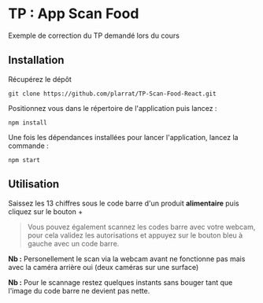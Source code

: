 # TP : App Scan Food 

Exemple de correction du TP demandé lors du cours

## Installation

Récupérez le dépôt

`git clone https://github.com/plarrat/TP-Scan-Food-React.git`

Positionnez vous dans le répertoire de l'application puis lancez :

`npm install`

Une fois les dépendances installées pour lancer l'application, lancez la commande : 

`npm start`

## Utilisation

Saissez les 13 chiffres sous le code barre d'un produit **alimentaire** puis cliquez sur le bouton +

> Vous pouvez également scannez les codes barre avec votre webcam, pour cela validez les autorisations et appuyez sur le bouton bleu à gauche avec un code barre.

**Nb :** Personellement le scan via la webcam avant ne fonctionne pas mais avec la caméra arrière oui (deux caméras sur une surface)

**Nb :** Pour le scannage restez quelques instants sans bouger tant que l'image du code barre ne devient pas nette.
